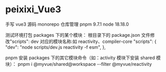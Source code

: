 # peixixi_Vue3

手写 vue3 源码
monorepo 仓库管理
pnpm 9.7.1
node 18.18.0

测试环境打包 packages 下的某个模块：
根目录下的 package.json 文件修改"scripts": dev 对应的模块名称:如 reactivity、compiler-core
"scripts": {
"dev": "node scripts/dev.js reactivity -f esm",
},

pnpm 安装 packages 下的其它模块命令（如：activity 模块下安装 shared 模块）：
pnpm i @myvue/shared@workspace --filter @myvue/reactivity
